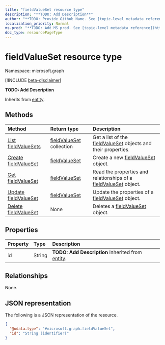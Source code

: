 ```yaml
---
title: "fieldValueSet resource type"
description: "**TODO: Add Description**"
author: "**TODO: Provide Github Name. See [topic-level metadata reference](https://msgo.azurewebsites.net/add/document/guidelines/metadata.html#topic-level-metadata)**"
localization_priority: Normal
ms.prod: "**TODO: Add MS prod. See [topic-level metadata reference](https://msgo.azurewebsites.net/add/document/guidelines/metadata.html#topic-level-metadata)**"
doc_type: resourcePageType
---
```


# fieldValueSet resource type

Namespace: microsoft.graph

[!INCLUDE [beta-disclaimer](../../includes/beta-disclaimer.md)]

**TODO: Add Description**


Inherits from [entity](../resources/entity.md).

## Methods
|Method|Return type|Description|
|:---|:---|:---|
|[List fieldValueSets](../api/fieldvalueset-list.md)|[fieldValueSet](../resources/fieldvalueset.md) collection|Get a list of the [fieldValueSet](../resources/fieldvalueset.md) objects and their properties.|
|[Create fieldValueSet](../api/fieldvalueset-create.md)|[fieldValueSet](../resources/fieldvalueset.md)|Create a new [fieldValueSet](../resources/fieldvalueset.md) object.|
|[Get fieldValueSet](../api/fieldvalueset-get.md)|[fieldValueSet](../resources/fieldvalueset.md)|Read the properties and relationships of a [fieldValueSet](../resources/fieldvalueset.md) object.|
|[Update fieldValueSet](../api/fieldvalueset-update.md)|[fieldValueSet](../resources/fieldvalueset.md)|Update the properties of a [fieldValueSet](../resources/fieldvalueset.md) object.|
|[Delete fieldValueSet](../api/fieldvalueset-delete.md)|None|Deletes a [fieldValueSet](../resources/fieldvalueset.md) object.|

## Properties
|Property|Type|Description|
|:---|:---|:---|
|id|String|**TODO: Add Description** Inherited from [entity](../resources/entity.md).|

## Relationships
None.

## JSON representation
The following is a JSON representation of the resource.
<!-- {
  "blockType": "resource",
  "keyProperty": "id",
  "@odata.type": "microsoft.graph.fieldValueSet",
  "baseType": "microsoft.graph.entity",
  "openType": true
}
-->
``` json
{
  "@odata.type": "#microsoft.graph.fieldValueSet",
  "id": "String (identifier)"
}
```

